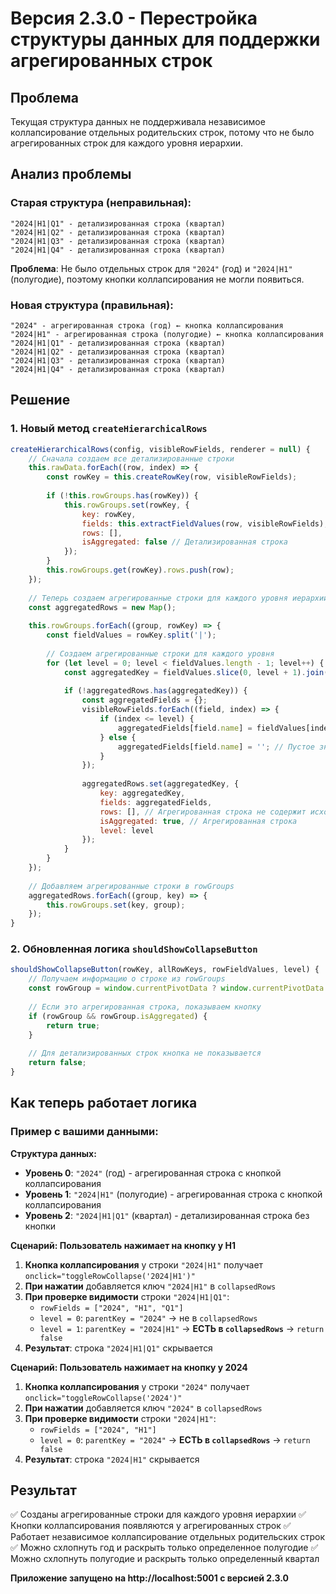 # Версия 2.3.0 - Перестройка структуры данных для поддержки агрегированных строк

## Проблема
Текущая структура данных не поддерживала независимое коллапсирование отдельных родительских строк, потому что не было агрегированных строк для каждого уровня иерархии.

## Анализ проблемы

### Старая структура (неправильная):
```
"2024|H1|Q1" - детализированная строка (квартал)
"2024|H1|Q2" - детализированная строка (квартал)
"2024|H1|Q3" - детализированная строка (квартал)
"2024|H1|Q4" - детализированная строка (квартал)
```

**Проблема**: Не было отдельных строк для `"2024"` (год) и `"2024|H1"` (полугодие), поэтому кнопки коллапсирования не могли появиться.

### Новая структура (правильная):
```
"2024" - агрегированная строка (год) ← кнопка коллапсирования
"2024|H1" - агрегированная строка (полугодие) ← кнопка коллапсирования
"2024|H1|Q1" - детализированная строка (квартал)
"2024|H1|Q2" - детализированная строка (квартал)
"2024|H1|Q3" - детализированная строка (квартал)
"2024|H1|Q4" - детализированная строка (квартал)
```

## Решение

### 1. Новый метод `createHierarchicalRows`

```javascript
createHierarchicalRows(config, visibleRowFields, renderer = null) {
    // Сначала создаем все детализированные строки
    this.rawData.forEach((row, index) => {
        const rowKey = this.createRowKey(row, visibleRowFields);
        
        if (!this.rowGroups.has(rowKey)) {
            this.rowGroups.set(rowKey, {
                key: rowKey,
                fields: this.extractFieldValues(row, visibleRowFields),
                rows: [],
                isAggregated: false // Детализированная строка
            });
        }
        this.rowGroups.get(rowKey).rows.push(row);
    });
    
    // Теперь создаем агрегированные строки для каждого уровня иерархии
    const aggregatedRows = new Map();
    
    this.rowGroups.forEach((group, rowKey) => {
        const fieldValues = rowKey.split('|');
        
        // Создаем агрегированные строки для каждого уровня
        for (let level = 0; level < fieldValues.length - 1; level++) {
            const aggregatedKey = fieldValues.slice(0, level + 1).join('|');
            
            if (!aggregatedRows.has(aggregatedKey)) {
                const aggregatedFields = {};
                visibleRowFields.forEach((field, index) => {
                    if (index <= level) {
                        aggregatedFields[field.name] = fieldValues[index];
                    } else {
                        aggregatedFields[field.name] = ''; // Пустое значение для неиспользуемых полей
                    }
                });
                
                aggregatedRows.set(aggregatedKey, {
                    key: aggregatedKey,
                    fields: aggregatedFields,
                    rows: [], // Агрегированная строка не содержит исходных данных
                    isAggregated: true, // Агрегированная строка
                    level: level
                });
            }
        }
    });
    
    // Добавляем агрегированные строки в rowGroups
    aggregatedRows.forEach((group, key) => {
        this.rowGroups.set(key, group);
    });
}
```

### 2. Обновленная логика `shouldShowCollapseButton`

```javascript
shouldShowCollapseButton(rowKey, allRowKeys, rowFieldValues, level) {
    // Получаем информацию о строке из rowGroups
    const rowGroup = window.currentPivotData ? window.currentPivotData.rowGroups.get(rowKey) : null;
    
    // Если это агрегированная строка, показываем кнопку
    if (rowGroup && rowGroup.isAggregated) {
        return true;
    }
    
    // Для детализированных строк кнопка не показывается
    return false;
}
```

## Как теперь работает логика

### Пример с вашими данными:

**Структура данных:**
- **Уровень 0**: `"2024"` (год) - агрегированная строка с кнопкой коллапсирования
- **Уровень 1**: `"2024|H1"` (полугодие) - агрегированная строка с кнопкой коллапсирования
- **Уровень 2**: `"2024|H1|Q1"` (квартал) - детализированная строка без кнопки

**Сценарий: Пользователь нажимает на кнопку у H1**

1. **Кнопка коллапсирования** у строки `"2024|H1"` получает `onclick="toggleRowCollapse('2024|H1')"`
2. **При нажатии** добавляется ключ `"2024|H1"` в `collapsedRows`
3. **При проверке видимости** строки `"2024|H1|Q1"`:
   - `rowFields = ["2024", "H1", "Q1"]`
   - `level = 0`: `parentKey = "2024"` → не в `collapsedRows`
   - `level = 1`: `parentKey = "2024|H1"` → **ЕСТЬ в `collapsedRows`** → `return false`
4. **Результат**: строка `"2024|H1|Q1"` скрывается

**Сценарий: Пользователь нажимает на кнопку у 2024**

1. **Кнопка коллапсирования** у строки `"2024"` получает `onclick="toggleRowCollapse('2024')"`
2. **При нажатии** добавляется ключ `"2024"` в `collapsedRows`
3. **При проверке видимости** строки `"2024|H1"`:
   - `rowFields = ["2024", "H1"]`
   - `level = 0`: `parentKey = "2024"` → **ЕСТЬ в `collapsedRows`** → `return false`
4. **Результат**: строка `"2024|H1"` скрывается

## Результат
✅ Созданы агрегированные строки для каждого уровня иерархии
✅ Кнопки коллапсирования появляются у агрегированных строк
✅ Работает независимое коллапсирование отдельных родительских строк
✅ Можно схлопнуть год и раскрыть только определенное полугодие
✅ Можно схлопнуть полугодие и раскрыть только определенный квартал

**Приложение запущено на http://localhost:5001 с версией 2.3.0**
